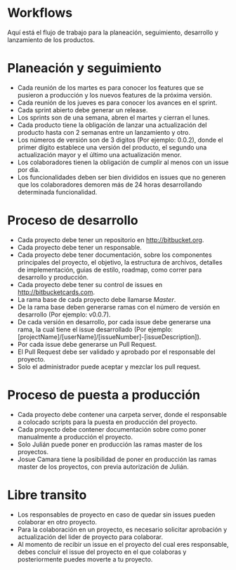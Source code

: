 Workflows
=========

Aquí está el flujo de trabajo para la planeación, seguimiento, desarrollo y lanzamiento de los productos.

# Planeación y seguimiento

* Cada reunión de los martes es para conocer los features que se pusieron a producción y los nuevos features de la próxima versión.
* Cada reunión de los jueves es para conocer los avances en el sprint.
* Cada sprint abierto debe generar un release.
* Los sprints son de una semana, abren el martes y cierran el lunes.
* Cada producto tiene la obligación de lanzar una actualización del producto hasta con 2 semanas entre un lanzamiento y otro.
* Los números de versión son de 3 digitos (Por ejemplo: 0.0.2), donde el primer dígito establece una versión del producto, el segundo una actualización mayor y el último una actualización menor.
* Los colaboradores tienen la obligación de cumplir al menos con un issue por día.
* Los funcionalidades deben ser bien divididos en issues que no generen que los colaboradores demoren más de 24 horas desarrollando determinada funcionalidad.

# Proceso de desarrollo

* Cada proyecto debe tener un repositorio en http://bitbucket.org.
* Cada proyecto debe tener un responsable.
* Cada proyecto debe tener documentación, sobre los componentes principales del proyecto, el objetivo, la estructura de archivos, detalles de implementación, guias de estilo, roadmap, como correr para desarrollo y producción.
* Cada proyecto debe tener su control de issues en http://bitbucketcards.com.
* La rama base de cada proyecto debe llamarse *Master*.
* De la rama base deben generarse ramas con el número de versión en desarrollo (Por ejemplo: v0.0.7).
* De cada versión en desarrollo, por cada issue debe generarse una rama, la cual tiene el issue desarrollado (Por ejemplo: [projectName]/[userName]/[issueNumber]-[issueDescription]).
* Por cada issue debe generarse un Pull Request.
* El Pull Request debe ser validado y aprobado por el responsable del proyecto.
* Solo el administrador puede aceptar y mezclar los pull request.

# Proceso de puesta a producción

* Cada proyecto debe contener una carpeta server, donde el responsable a colocado scripts para la puesta en producción del proyecto.
* Cada proyecto debe contener documentación sobre como poner manualmente a producción el proyecto.
* Solo Julián puede poner en producción las ramas master de los proyectos.
* Josue Camara tiene la posibilidad de poner en producción las ramas master de los proyectos, con previa autorización de Julián.

# Libre transito

* Los responsables de proyecto en caso de quedar sin issues pueden colaborar en otro proyecto.
* Para la colaboración en un proyecto, es necesario solicitar aprobación y actualización del lider de proyecto para colaborar.
* Al momento de recibir un issue en el proyecto del cual eres responsable, debes concluír el issue del proyecto en el que colaboras y posteriormente puedes moverte a tu proyecto.
